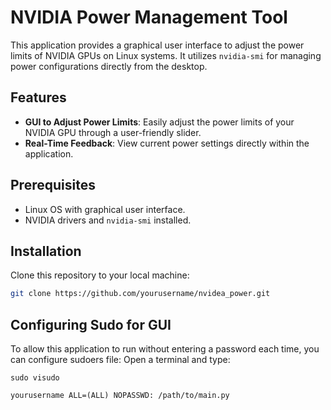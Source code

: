 # NVIDIA Power Management Tool

This application provides a graphical user interface to adjust the power limits of NVIDIA GPUs on Linux systems. It utilizes `nvidia-smi` for managing power configurations directly from the desktop.

## Features

- **GUI to Adjust Power Limits**: Easily adjust the power limits of your NVIDIA GPU through a user-friendly slider.
- **Real-Time Feedback**: View current power settings directly within the application.

## Prerequisites

- Linux OS with graphical user interface.
- NVIDIA drivers and `nvidia-smi` installed.

## Installation

Clone this repository to your local machine:

```bash
git clone https://github.com/yourusername/nvidea_power.git
```

## Configuring Sudo for GUI
To allow this application to run without entering a password each time, you can configure sudoers file:
Open a terminal and type:

````
sudo visudo
````

```
yourusername ALL=(ALL) NOPASSWD: /path/to/main.py
```